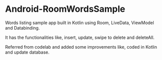 # Android-RoomWordsSample
Words listing sample app built in Kotlin using Room, LiveData, ViewModel and Databinding.

It has the functionalities like, insert, update, swipe to delete and deleteAll.

Referred from codelab and added some improvements like, coded in Kotlin and update database.
